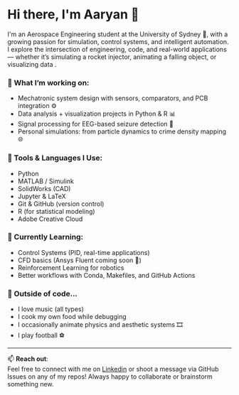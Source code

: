 # Hi there, I'm Aaryan 👋

I'm an Aerospace Engineering student at the University of Sydney 🛫, with a growing passion for simulation, control systems, and intelligent automation. I explore the intersection of engineering, code, and real-world applications — whether it’s simulating a rocket injector, animating a falling object, or visualizing data .

### 🚀 What I’m working on:
- Mechatronic system design with sensors, comparators, and PCB integration ⚙️
- Data analysis + visualization projects in Python & R 📊
- Signal processing for EEG-based seizure detection 🧠
- Personal simulations: from particle dynamics to crime density mapping 🌐

### 🧰 Tools & Languages I Use:
- Python 
- MATLAB / Simulink
- SolidWorks (CAD)
- Jupyter & LaTeX
- Git & GitHub (version control)
- R (for statistical modeling)
- Adobe Creative Cloud

### 📘 Currently Learning:
- Control Systems (PID, real-time applications)
- CFD basics (Ansys Fluent coming soon 👀)
- Reinforcement Learning for robotics
- Better workflows with Conda, Makefiles, and GitHub Actions

### 🌱 Outside of code...
- I love music (all types)
- I cook my own food while debugging
- I occasionally animate physics and aesthetic systems 🎞️
- I play football ⚽️

---

📫 **Reach out**:  
Feel free to connect with me on [Linkedin](https://www.linkedin.com/in/aaryan-aero/) or shoot a message via GitHub Issues on any of my repos! Always happy to collaborate or brainstorm something new.




